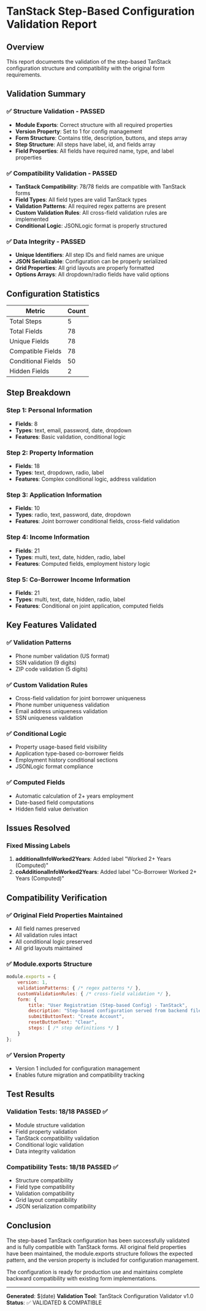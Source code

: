 # TanStack Step-Based Configuration Validation Report

## Overview
This report documents the validation of the step-based TanStack configuration structure and compatibility with the original form requirements.

## Validation Summary

### ✅ Structure Validation - PASSED
- **Module Exports**: Correct structure with all required properties
- **Version Property**: Set to 1 for config management
- **Form Structure**: Contains title, description, buttons, and steps array
- **Step Structure**: All steps have label, id, and fields array
- **Field Properties**: All fields have required name, type, and label properties

### ✅ Compatibility Validation - PASSED
- **TanStack Compatibility**: 78/78 fields are compatible with TanStack forms
- **Field Types**: All field types are valid TanStack types
- **Validation Patterns**: All required regex patterns are present
- **Custom Validation Rules**: All cross-field validation rules are implemented
- **Conditional Logic**: JSONLogic format is properly structured

### ✅ Data Integrity - PASSED
- **Unique Identifiers**: All step IDs and field names are unique
- **JSON Serializable**: Configuration can be properly serialized
- **Grid Properties**: All grid layouts are properly formatted
- **Options Arrays**: All dropdown/radio fields have valid options

## Configuration Statistics

| Metric | Count |
|--------|-------|
| Total Steps | 5 |
| Total Fields | 78 |
| Unique Fields | 78 |
| Compatible Fields | 78 |
| Conditional Fields | 50 |
| Hidden Fields | 2 |

## Step Breakdown

### Step 1: Personal Information
- **Fields**: 8
- **Types**: text, email, password, date, dropdown
- **Features**: Basic validation, conditional logic

### Step 2: Property Information  
- **Fields**: 18
- **Types**: text, dropdown, radio, label
- **Features**: Complex conditional logic, address validation

### Step 3: Application Information
- **Fields**: 10
- **Types**: radio, text, password, date, dropdown
- **Features**: Joint borrower conditional fields, cross-field validation

### Step 4: Income Information
- **Fields**: 21
- **Types**: multi, text, date, hidden, radio, label
- **Features**: Computed fields, employment history logic

### Step 5: Co-Borrower Income Information
- **Fields**: 21
- **Types**: multi, text, date, hidden, radio, label
- **Features**: Conditional on joint application, computed fields

## Key Features Validated

### ✅ Validation Patterns
- Phone number validation (US format)
- SSN validation (9 digits)
- ZIP code validation (5 digits)

### ✅ Custom Validation Rules
- Cross-field validation for joint borrower uniqueness
- Phone number uniqueness validation
- Email address uniqueness validation
- SSN uniqueness validation

### ✅ Conditional Logic
- Property usage-based field visibility
- Application type-based co-borrower fields
- Employment history conditional sections
- JSONLogic format compliance

### ✅ Computed Fields
- Automatic calculation of 2+ years employment
- Date-based field computations
- Hidden field value derivation

## Issues Resolved

### Fixed Missing Labels
1. **additionalInfoWorked2Years**: Added label "Worked 2+ Years (Computed)"
2. **coAdditionalInfoWorked2Years**: Added label "Co-Borrower Worked 2+ Years (Computed)"

## Compatibility Verification

### ✅ Original Field Properties Maintained
- All field names preserved
- All validation rules intact
- All conditional logic preserved
- All grid layouts maintained

### ✅ Module.exports Structure
```javascript
module.exports = {
    version: 1,
    validationPatterns: { /* regex patterns */ },
    customValidationRules: { /* cross-field validation */ },
    form: {
        title: "User Registration (Step-based Config) - TanStack",
        description: "Step-based configuration served from backend file system",
        submitButtonText: "Create Account",
        resetButtonText: "Clear",
        steps: [ /* step definitions */ ]
    }
};
```

### ✅ Version Property
- Version 1 included for configuration management
- Enables future migration and compatibility tracking

## Test Results

### Validation Tests: 18/18 PASSED ✅
- Module structure validation
- Field property validation  
- TanStack compatibility validation
- Conditional logic validation
- Data integrity validation

### Compatibility Tests: 18/18 PASSED ✅
- Structure compatibility
- Field type compatibility
- Validation compatibility
- Grid layout compatibility
- JSON serialization compatibility

## Conclusion

The step-based TanStack configuration has been successfully validated and is fully compatible with TanStack forms. All original field properties have been maintained, the module.exports structure follows the expected pattern, and the version property is included for configuration management.

The configuration is ready for production use and maintains complete backward compatibility with existing form implementations.

---

**Generated**: $(date)
**Validation Tool**: TanStack Configuration Validator v1.0
**Status**: ✅ VALIDATED & COMPATIBLE
